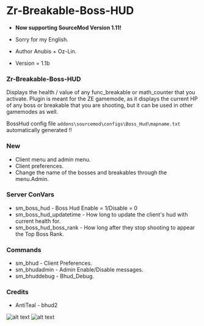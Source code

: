 # Zr-Breakable-Boss-HUD

* **Now supporting SourceMod Version 1.11!**
* Sorry for my English.

* Author Anubis + Oz-Lin.
* Version = 1.1b

### Zr-Breakable-Boss-HUD
Displays the health / value of any func_breakable or math_counter that you activate.
Plugin is meant for the ZE gamemode, as it displays the current HP of any boss or breakable that you are shooting, but it can be used in other gamemodes as well.

BossHud config file `addons\sourcemod\configs\Boss_Hud\mapname.txt` 
automatically generated !!

### New

* Client menu and admin menu.
* Client preferences.
* Change the name of the bosses and breakables through the menu.Admin.

### Server ConVars

* sm_boss_hud - Boss Hud Enable = 1/Disable = 0
* sm_boss_hud_updatetime - How long to update the client's hud with current health for.
* sm_boss_hud_boss_rank - How long after they stop shooting to appear the Top Boss Rank.

### Commands

* sm_bhud - Client Preferences.
* sm_bhudadmin - Admin Enable/Disable messages.
* sm_bhuddebug - Bhud_Debug.

### Credits

* AntiTeal - bhud2

![alt text](https://i.ibb.co/8NyDKQT/1.jpg)
![alt text](https://i.ibb.co/279Mm3D/2.jpg)
